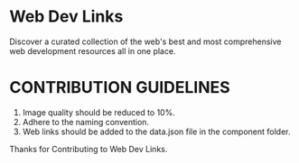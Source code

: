 # Web Dev Links
Discover a curated collection of the web's best and most comprehensive web development resources all in one place. 

# CONTRIBUTION GUIDELINES
1. Image quality should be reduced to 10%.
2. Adhere to the naming convention.
3. Web links should be added to the data.json file in the component folder.

Thanks for Contributing to Web Dev Links.
